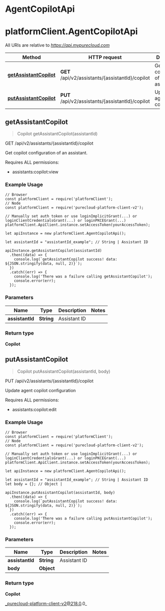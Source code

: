 # AgentCopilotApi

# platformClient.AgentCopilotApi

All URIs are relative to *https://api.mypurecloud.com*

| Method | HTTP request | Description |
| ------------- | ------------- | ------------- |
[**getAssistantCopilot**](AgentCopilotApi#getAssistantCopilot) | **GET** /api/v2/assistants/{assistantId}/copilot | Get copilot configuration of an assistant.
[**putAssistantCopilot**](AgentCopilotApi#putAssistantCopilot) | **PUT** /api/v2/assistants/{assistantId}/copilot | Update agent copilot configuration



## getAssistantCopilot

> Copilot getAssistantCopilot(assistantId)


GET /api/v2/assistants/{assistantId}/copilot

Get copilot configuration of an assistant.

Requires ALL permissions:

* assistants:copilot:view

### Example Usage

```{"language":"javascript"}
// Browser
const platformClient = require('platformClient');
// Node
const platformClient = require('purecloud-platform-client-v2');

// Manually set auth token or use loginImplicitGrant(...) or loginClientCredentialsGrant(...) or loginPKCEGrant(...)
platformClient.ApiClient.instance.setAccessToken(yourAccessToken);

let apiInstance = new platformClient.AgentCopilotApi();

let assistantId = "assistantId_example"; // String | Assistant ID

apiInstance.getAssistantCopilot(assistantId)
  .then((data) => {
    console.log(`getAssistantCopilot success! data: ${JSON.stringify(data, null, 2)}`);
  })
  .catch((err) => {
    console.log('There was a failure calling getAssistantCopilot');
    console.error(err);
  });
```

### Parameters


| Name | Type | Description  | Notes |
| ------------- | ------------- | ------------- | ------------- |
 **assistantId** | **String** | Assistant ID |  |

### Return type

**Copilot**


## putAssistantCopilot

> Copilot putAssistantCopilot(assistantId, body)


PUT /api/v2/assistants/{assistantId}/copilot

Update agent copilot configuration

Requires ALL permissions:

* assistants:copilot:edit

### Example Usage

```{"language":"javascript"}
// Browser
const platformClient = require('platformClient');
// Node
const platformClient = require('purecloud-platform-client-v2');

// Manually set auth token or use loginImplicitGrant(...) or loginClientCredentialsGrant(...) or loginPKCEGrant(...)
platformClient.ApiClient.instance.setAccessToken(yourAccessToken);

let apiInstance = new platformClient.AgentCopilotApi();

let assistantId = "assistantId_example"; // String | Assistant ID
let body = {}; // Object | 

apiInstance.putAssistantCopilot(assistantId, body)
  .then((data) => {
    console.log(`putAssistantCopilot success! data: ${JSON.stringify(data, null, 2)}`);
  })
  .catch((err) => {
    console.log('There was a failure calling putAssistantCopilot');
    console.error(err);
  });
```

### Parameters


| Name | Type | Description  | Notes |
| ------------- | ------------- | ------------- | ------------- |
 **assistantId** | **String** | Assistant ID |  |
 **body** | **Object** |  |  |

### Return type

**Copilot**


_purecloud-platform-client-v2@218.0.0_
